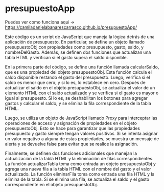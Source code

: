 # presupuestoApp

Puedes ver como funciona aqui -> https://camiladanielabanarescarrasco.github.io/presupuestoApp/ 

Este código es un script de JavaScript que maneja la lógica detrás de una aplicación de presupuesto. En particular, se define un objeto llamado presupuestoObj con propiedades como presupuesto, gasto, saldo, y nombreDelGasto. Además, se definen dos funciones que actualizan una tabla HTML y verifican si el gasto supera el saldo disponible.

En la primera parte del código, se define una función llamada calcularSaldo, que es una propiedad del objeto presupuestoObj. Esta función calcula el saldo disponible restando el gasto del presupuesto. Luego, verifica si el saldo es menor que cero, y si lo es, lo establece en cero. Después de actualizar el saldo en el objeto presupuestoObj, se actualiza el valor de un elemento HTML con el saldo actualizado y se verifica si el gasto es mayor o igual al presupuesto. Si lo es, se deshabilitan los botones para agregar gastos y calcular el saldo, y se elimina la fila correspondiente de la tabla HTML.

Luego, se utiliza un objeto de JavaScript llamado Proxy para interceptar las operaciones de acceso y asignación de propiedades en el objeto presupuestoObj. Esto se hace para garantizar que las propiedades presupuesto y gasto siempre tengan valores positivos. Si se intenta asignar un valor negativo a alguna de estas propiedades, se muestra un mensaje de alerta y se devuelve false para evitar que se realice la asignación.

Finalmente, se definen dos funciones adicionales que manejan la actualización de la tabla HTML y la eliminación de filas correspondientes. La función actualizarTabla toma como entrada un objeto presupuestoObj y agrega una nueva fila a la tabla HTML con el nombre del gasto y el valor actualizado. La función eliminarFila toma como entrada una fila HTML y la elimina de la tabla. Si se elimina una fila, se actualiza el saldo y el gasto correspondiente en el objeto presupuestoObj.
